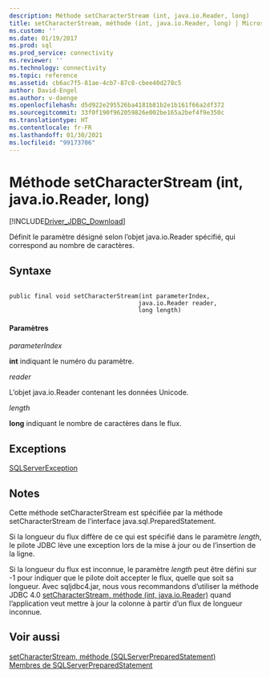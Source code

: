 ```yaml
---
description: Méthode setCharacterStream (int, java.io.Reader, long)
title: setCharacterStream, méthode (int, java.io.Reader, long) | Microsoft Docs
ms.custom: ''
ms.date: 01/19/2017
ms.prod: sql
ms.prod_service: connectivity
ms.reviewer: ''
ms.technology: connectivity
ms.topic: reference
ms.assetid: cb6ac7f5-81ae-4cb7-87c8-cbee40d278c5
author: David-Engel
ms.author: v-daenge
ms.openlocfilehash: d5d922e295526ba4181b81b2e1b161f66a2df372
ms.sourcegitcommit: 33f0f190f962059826e002be165a2bef4f9e350c
ms.translationtype: HT
ms.contentlocale: fr-FR
ms.lasthandoff: 01/30/2021
ms.locfileid: "99173706"
---
```

# <a name="setcharacterstream-method-int-javaioreader-long"></a>Méthode setCharacterStream (int, java.io.Reader, long)
[!INCLUDE[Driver_JDBC_Download](../../../includes/driver_jdbc_download.md)]

  Définit le paramètre désigné selon l’objet java.io.Reader spécifié, qui correspond au nombre de caractères.  
  
## <a name="syntax"></a>Syntaxe  
  
```  
  
public final void setCharacterStream(int parameterIndex,  
                                    java.io.Reader reader,  
                                    long length)  
```  
  
#### <a name="parameters"></a>Paramètres  
 *parameterIndex*  
  
 **int** indiquant le numéro du paramètre.  
  
 *reader*  
  
 L’objet java.io.Reader contenant les données Unicode.  
  
 *length*  
  
 **long** indiquant le nombre de caractères dans le flux.  
  
## <a name="exceptions"></a>Exceptions  
 [SQLServerException](../../../connect/jdbc/reference/sqlserverexception-class.md)  
  
## <a name="remarks"></a>Notes  
 Cette méthode setCharacterStream est spécifiée par la méthode setCharacterStream de l’interface java.sql.PreparedStatement.  
  
 Si la longueur du flux diffère de ce qui est spécifié dans le paramètre *length*, le pilote JDBC lève une exception lors de la mise à jour ou de l’insertion de la ligne.  
  
 Si la longueur du flux est inconnue, le paramètre *length* peut être défini sur -1 pour indiquer que le pilote doit accepter le flux, quelle que soit sa longueur. Avec sqljdbc4.jar, nous vous recommandons d’utiliser la méthode JDBC 4.0 [setCharacterStream, méthode &#40;int, java.io.Reader&#41;](../../../connect/jdbc/reference/setcharacterstream-method-int-java-io-reader.md) quand l’application veut mettre à jour la colonne à partir d’un flux de longueur inconnue.  
  
## <a name="see-also"></a>Voir aussi  
 [setCharacterStream, méthode &#40;SQLServerPreparedStatement&#41;](../../../connect/jdbc/reference/setcharacterstream-method-sqlserverpreparedstatement.md)   
 [Membres de SQLServerPreparedStatement](../../../connect/jdbc/reference/sqlserverpreparedstatement-members.md)  
  
  
